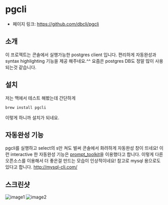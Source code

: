 # pgcli

- 페이지 링크: https://github.com/dbcli/pgcli

## 소개

이 프로젝트는 콘솔에서 실행가능한 postgres client 입니다.
편리하게 자동완성과 syntax highlighting 기능을 제공 해주네요.^^
요즘은 postgres DB도 정말 많이 사용되는것 같습니다.

## 설치

저는 맥에서 테스트 해봤는데
간단하게
```
brew install pgcli
```
이렇게 하니까 설치가 되네요.

## 자동완성 기능

pgcli를 실행하고 select의 s만 쳐도 벌써 콘솔에서 화려하게 자동완성 창이 뜨네요!
이런 interactive 한 자동완성 기능은 [prompt_toolkit](https://github.com/jonathanslenders/python-prompt-toolkit)을 이용했다고 합니다.
이렇게 다른 오픈소스를 이용해서 더 좋은걸 만드는 모습이 인상적이네요!
참고로 mysql 용으로도 있다고 합니다. http://mysql-cli.com/

## 스크린샷

![image1](https://raw.githubusercontent.com/dbcli/pgcli/master/screenshots/pgcli.gif)
![image2](https://github.com/dbcli/pgcli/raw/master/screenshots/image01.png)
